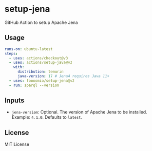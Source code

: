 # setup-jena

GitHub Action to setup Apache Jena

## Usage

```yml
runs-on: ubuntu-latest
steps:
  - uses: actions/checkout@v3
  - uses: actions/setup-java@v3
    with:
      distribution: temurin
      java-version: 17 # Jena4 requires Java 11+
  - uses: foooomio/setup-jena@v2
  - run: sparql --version
```

## Inputs

- `jena-version`: Optional. The version of Apache Jena to be installed. Example: `4.1.0`. Defaults to `latest`.

## License

MIT License
